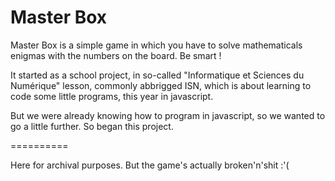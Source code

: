 Master Box
==========

Master Box is a simple game in which you have to solve mathematicals enigmas
with the numbers on the board. Be smart !

It started as a school project, in so-called "Informatique et Sciences du Numérique" lesson, commonly abbrigged ISN,
which is about learning to code some little programs, this year in javascript.

But we were already knowing how to program in javascript, so we wanted to go a little further.
So began this project.

==========

Here for archival purposes. But the game's actually broken'n'shit :'(
